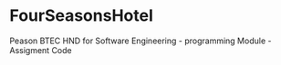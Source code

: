 # FourSeasonsHotel
 Peason BTEC HND for Software Engineering - programming Module - Assigment Code 
